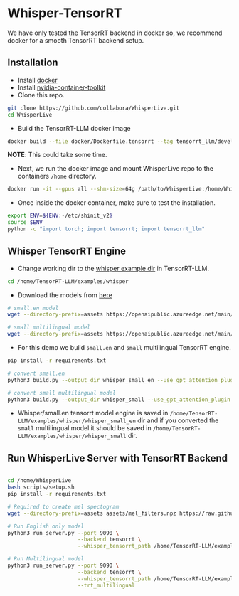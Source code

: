 # Whisper-TensorRT
We have only tested the TensorRT backend in docker so, we recommend docker for a smooth TensorRT backend setup.

## Installation
- Install [docker](https://docs.docker.com/engine/install/)
- Install [nvidia-container-toolkit](https://docs.nvidia.com/datacenter/cloud-native/container-toolkit/latest/install-guide.html)
- Clone this repo.
```bash
git clone https://github.com/collabora/WhisperLive.git
cd WhisperLive
```
- Build the TensorRT-LLM docker image
```bash
docker build --file docker/Dockerfile.tensorrt --tag tensorrt_llm/devel:latest .
```
**NOTE**: This could take some time.
- Next, we run the docker image and mount WhisperLive repo to the containers `/home` directory.
```bash
docker run -it --gpus all --shm-size=64g /path/to/WhisperLive:/home/WhisperLive tensorrt_llm/devel:latest
```
- Once inside the docker container, make sure to test the installation.
```bash
export ENV=${ENV:-/etc/shinit_v2}
source $ENV
python -c "import torch; import tensorrt; import tensorrt_llm"
```

## Whisper TensorRT Engine
- Change working dir to the [whisper example dir](https://github.com/NVIDIA/TensorRT-LLM/tree/main/examples/whisper) in TensorRT-LLM.
```bash
cd /home/TensorRT-LLM/examples/whisper
``` 

- Download the models from [here](https://github.com/openai/whisper/blob/ba3f3cd54b0e5b8ce1ab3de13e32122d0d5f98ab/whisper/__init__.py#L17C1-L30C2)
```bash
# small.en model
wget --directory-prefix=assets https://openaipublic.azureedge.net/main/whisper/models/f953ad0fd29cacd07d5a9eda5624af0f6bcf2258be67c92b79389873d91e0872/small.en.pt

# small multilingual model
wget --directory-prefix=assets https://openaipublic.azureedge.net/main/whisper/models/9ecf779972d90ba49c06d968637d720dd632c55bbf19d441fb42bf17a411e794/small.pt
```

- For this demo we build `small.en` and `small` multilingual TensorRT engine.
```bash
pip install -r requirements.txt

# convert small.en
python3 build.py --output_dir whisper_small_en --use_gpt_attention_plugin --use_gemm_plugin  --use_bert_attention_plugin --model_name small.en

# convert small multilingual model
python3 build.py --output_dir whisper_small --use_gpt_attention_plugin --use_gemm_plugin  --use_bert_attention_plugin --model_name small
```

- Whisper/small.en tensorrt model engine is saved in `/home/TensorRT-LLM/examples/whisper/whisper_small_en` dir and if you converted the `small` multilingual model it should be saved in `/home/TensorRT-LLM/examples/whisper/whisper_small` dir.

## Run WhisperLive Server with TensorRT Backend
```bash

cd /home/WhisperLive
bash scripts/setup.sh
pip install -r requirements.txt

# Required to create mel spectogram
wget --directory-prefix=assets assets/mel_filters.npz https://raw.githubusercontent.com/openai/whisper/main/whisper/assets/mel_filters.npz

# Run English only model
python3 run_server.py --port 9090 \
                      --backend tensorrt \
                      --whisper_tensorrt_path /home/TensorRT-LLM/examples/whisper/whisper_small_en

# Run Multilingual model
python3 run_server.py --port 9090 \
                      --backend tensorrt \
                      --whisper_tensorrt_path /home/TensorRT-LLM/examples/whisper/whisper_small_en \
                      --trt_multilingual
```
